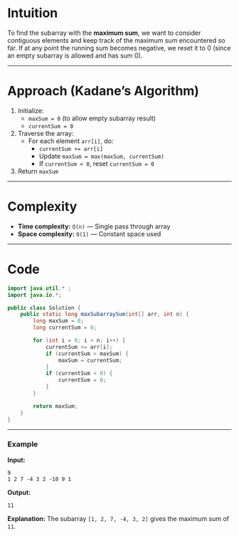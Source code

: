 # Intuition

To find the subarray with the **maximum sum**, we want to consider contiguous elements and keep track of the maximum sum encountered so far. If at any point the running sum becomes negative, we reset it to 0 (since an empty subarray is allowed and has sum 0).

---

# Approach (Kadane’s Algorithm)

1. Initialize:
   - `maxSum = 0` (to allow empty subarray result)
   - `currentSum = 0`
2. Traverse the array:
   - For each element `arr[i]`, do:
     - `currentSum += arr[i]`
     - Update `maxSum = max(maxSum, currentSum)`
     - If `currentSum < 0`, reset `currentSum = 0`
3. Return `maxSum`

---

# Complexity

- **Time complexity:** `O(n)` — Single pass through array
- **Space complexity:** `O(1)` — Constant space used

---

# Code

```java
import java.util.* ;
import java.io.*; 

public class Solution {
    public static long maxSubarraySum(int[] arr, int n) {
        long maxSum = 0;
        long currentSum = 0;

        for (int i = 0; i < n; i++) {
            currentSum += arr[i];
            if (currentSum > maxSum) {
                maxSum = currentSum;
            }
            if (currentSum < 0) {
                currentSum = 0;
            }
        }

        return maxSum;
    }
}
```

---

### Example

**Input:**
```
9
1 2 7 -4 3 2 -10 9 1
```

**Output:**
```
11
```

**Explanation:** The subarray `[1, 2, 7, -4, 3, 2]` gives the maximum sum of `11`.
